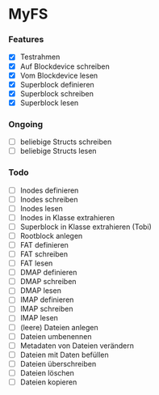 # MyFS

### Features
- [x] Testrahmen
- [x] Auf Blockdevice schreiben
- [x] Vom Blockdevice lesen
- [x] Superblock definieren
- [x] Superblock schreiben
- [x] Superblock lesen

### Ongoing
- [ ] beliebige Structs schreiben
- [ ] beliebige Structs lesen

### Todo
- [ ] Inodes definieren
- [ ] Inodes schreiben
- [ ] Inodes lesen
- [ ] Inodes in Klasse extrahieren
- [ ] Superblock in Klasse extrahieren (Tobi)
- [ ] Rootblock anlegen
- [ ] FAT definieren
- [ ] FAT schreiben
- [ ] FAT lesen
- [ ] DMAP definieren
- [ ] DMAP schreiben
- [ ] DMAP lesen
- [ ] IMAP definieren
- [ ] IMAP schreiben
- [ ] IMAP lesen
- [ ] (leere) Dateien anlegen
- [ ] Dateien umbenennen
- [ ] Metadaten von Dateien verändern
- [ ] Dateien mit Daten befüllen
- [ ] Dateien überschreiben
- [ ] Dateien löschen
- [ ] Dateien kopieren

